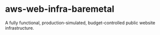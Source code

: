 # aws-web-infra-baremetal
A fully functional, production-simulated, budget-controlled public website infrastructure.
